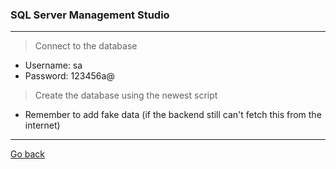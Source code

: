 ### **SQL Server Management Studio**
---
> Connect to the database
- Username: sa
- Password: 123456a@
> Create the database using the newest script
- Remember to add fake data (if the backend still can't fetch this from the internet)
---
[Go back](/README.md/#backend-setup)